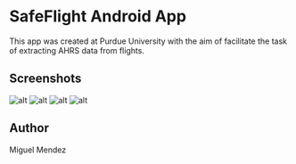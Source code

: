 # SafeFlight Android App

This app was created at Purdue University with the aim of facilitate the task of extracting AHRS data from flights.


## Screenshots

![alt](http://https://github.com/mmeendez8/SafeFlight/tree/master/img/1.png)
![alt](http://https://github.com/mmeendez8/SafeFlight/tree/master/img/2.png)
![alt](http://https://github.com/mmeendez8/SafeFlight/tree/master/img/3.png)
![alt](http://https://github.com/mmeendez8/SafeFlight/tree/master/img/4.png)
## Author

Miguel Mendez
